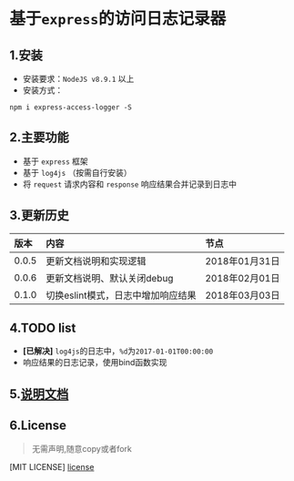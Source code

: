 
# 基于`express`的访问日志记录器

## 1.安装
- 安装要求：`NodeJS v8.9.1` 以上
- 安装方式：

```
npm i express-access-logger -S 
```

## 2.主要功能
- 基于 `express` 框架
- 基于 `log4js` （按需自行安装）
- 将 `request` 请求内容和 `response` 响应结果合并记录到日志中

## 3.更新历史

|版本|内容|节点|
|:---|:---|:---|
|0.0.5|更新文档说明和实现逻辑|2018年01月31日|
|0.0.6|更新文档说明、默认关闭debug|2018年02月01日|
|0.1.0|切换eslint模式，日志中增加响应结果|2018年03月03日|

## 4.TODO list
- **[已解决]** `log4js`的日志中，`%d`为`2017-01-01T00:00:00`
- 响应结果的日志记录，使用bind函数实现

## 5.[说明文档](./docs/README.md)

## 6.License

> 无需声明,随意copy或者fork

[MIT LICENSE] [license](./LICENSE.txt)

